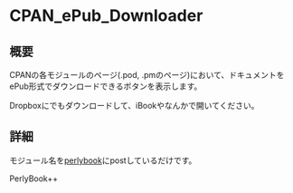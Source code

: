 CPAN_ePub_Downloader
====================

概要
----
CPANの各モジュールのページ(.pod, .pmのページ)において、ドキュメントをePub形式でダウンロードできるボタンを表示します。

Dropboxにでもダウンロードして、iBookやなんかで開いてください。


詳細
----
モジュール名を[perlybook](http://perlybook.org/)にpostしているだけです。

PerlyBook++
